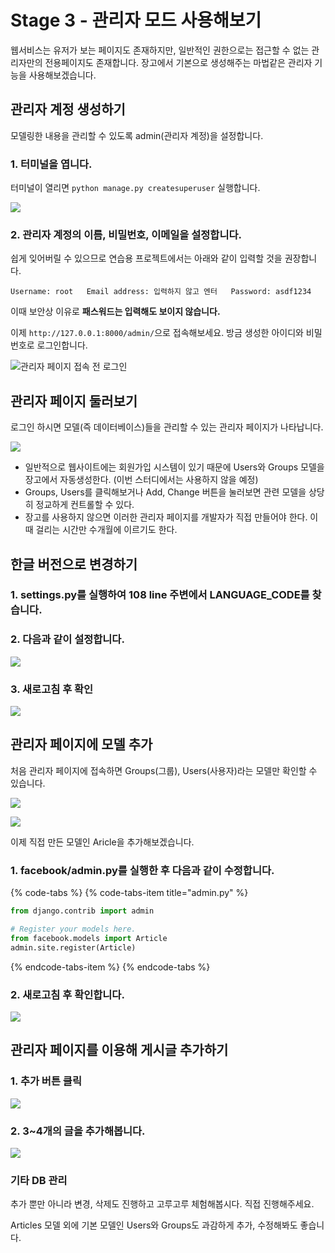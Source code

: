 # Stage 3 - 관리자 모드 사용해보기

웹서비스는 유저가 보는 페이지도 존재하지만, 일반적인 권한으로는 접근할 수 없는 관리자만의 전용페이지도 존재합니다. 장고에서 기본으로 생성해주는 마법같은 관리자 기능을 사용해보겠습니다.

## 관리자 계정 생성하기

모델링한 내용을 관리할 수 있도록 admin\(관리자 계정\)을 설정합니다.

### 1. 터미널을 엽니다.

터미널이 열리면 `python manage.py createsuperuser` 실행합니다.

![](../.gitbook/assets/image%20%286%29.png)

### 2. 관리자 계정의 이름, 비밀번호, 이메일을 설정합니다.

쉽게 잊어버릴 수 있으므로 연습용 프로젝트에서는 아래와 같이 입력할 것을 권장합니다.

`Username: root  
Email address: 입력하지 않고 엔터  
Password: asdf1234`

이때 보안상 이유로 **패스워드는 입력해도 보이지 않습니다.**

이제 `http://127.0.0.1:8000/admin/`으로 접속해보세요. 방금 생성한 아이디와 비밀번호로 로그인합니다.

![&#xAD00;&#xB9AC;&#xC790; &#xD398;&#xC774;&#xC9C0; &#xC811;&#xC18D; &#xC804; &#xB85C;&#xADF8;&#xC778;](../.gitbook/assets/image%20%28215%29.png)

## 관리자 페이지 둘러보기

로그인 하시면 모델\(즉 데이터베이스\)들을 관리할 수 있는 관리자 페이지가 나타납니다.

![](../.gitbook/assets/image%20%28155%29.png)

* 일반적으로 웹사이트에는 회원가입 시스템이 있기 때문에 Users와 Groups 모델을 장고에서 자동생성한다. \(이번 스터디에서는 사용하지 않을 예정\)
* Groups, Users를 클릭해보거나 Add, Change 버튼을 눌러보면 관련 모델을 상당히 정교하게 컨트롤할 수 있다.
* 장고를 사용하지 않으면 이러한 관리자 페이지를 개발자가 직접 만들어야 한다. 이때 걸리는 시간만 수개월에 이르기도 한다.

## 한글 버전으로 변경하기 

### 1. settings.py를 실행하여 108 line 주변에서 LANGUAGE\_CODE를 찾습니다.

### 2. 다음과 같이 설정합니다.

![](../.gitbook/assets/image%20%28212%29.png)

### 3. 새로고침 후 확인

![](../.gitbook/assets/image%20%2891%29.png)

## 관리자 페이지에 모델 추가

처음 관리자 페이지에 접속하면 Groups\(그룹\), Users\(사용자\)라는 모델만 확인할 수 있습니다.

![](../.gitbook/assets/image%20%28135%29.png)

![](../.gitbook/assets/image%20%2844%29.png)

이제 직접 만든 모델인 Aricle을 추가해보겠습니다.

### 1. facebook/admin.py를 실행한 후 다음과 같이 수정합니다.

{% code-tabs %}
{% code-tabs-item title="admin.py" %}
```python
from django.contrib import admin

# Register your models here.
from facebook.models import Article
admin.site.register(Article)
```
{% endcode-tabs-item %}
{% endcode-tabs %}

###  2. 새로고침 후 확인합니다.

![](../.gitbook/assets/image%20%28180%29.png)

## 관리자 페이지를 이용해 게시글 추가하기

### 1. 추가 버튼 클릭 

![](../.gitbook/assets/image%20%2896%29.png)

### 2. 3~4개의 글을 추가해봅니다.

![](../.gitbook/assets/image%20%28154%29.png)

### 기타 DB 관리

추가 뿐만 아니라 변경, 삭제도 진행하고 고루고루 체험해봅시다. 직접 진행해주세요.

Articles 모델 외에 기본 모델인 Users와 Groups도 과감하게 추가, 수정해봐도 좋습니다.



